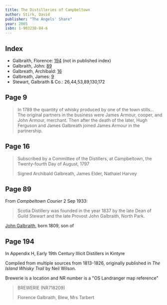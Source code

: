 ```yaml
---
title: The Distilleries of Campbeltown
author: Stirk, David
publisher: "The Angels' Share"
year: 2005
isbn: 1-903238-84-6
---
```


## Index

- Galbraith, Florence: [194](#page-194) (not in published index)
- Galbraith, John: [89](#page-89)
- Galbreath, Archibald: [16](#page-16)
- Galbreath, James: [9](#page-9)
- Stewart, Galbraith & Co.: 26,44,53,89,130,172

## Page 9

> In 1789 the quantity of whisky produced by one of the town stills...  
> The original partners in the business were James Armour, cooper,
> and John Armour, merchant. Then after the death of the later,
> Hugh Ferguson and James Galbreath joined James Armour in the partnership.

## Page 16

> Subscribed by a Committee of the Distillers,
> at Campbeltown, the Twenty-fourth Day of August, 1797
>
> Signed Archibald Galbreath, James Elder, Nathaiel Harvey

## Page 89

From _Campbeltown Courier_  2 Sep 1933:

> Scotia Distillery was founded in the year 1837 by the late
> Dean of Guild Stewart and the late Provost John Galbraith,
> North Park.

[John Galbraith](/people/galbraith-john-1809.md), born 1809, son of 

## Page 194

In Appendix H, Early 19th Century Illicit Distillers in Kintyre

Compiled from multiple sources from 1813-1826, originally published
in _The Island Whisky Trail_ by Neil Wilson.

Brewerie is a location and NR number is a "OS Landranger map reference"

> BREWERIE (NR718209)
>
> Florence Galbraith, Blew, Mrs Tarbert
